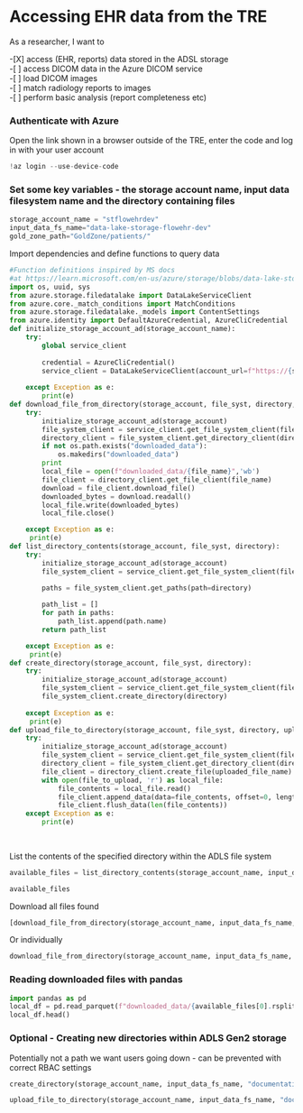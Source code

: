
# Accessing EHR data from the TRE

As a researcher, I want to

-\[X\] access (EHR, reports) data stored in the ADSL storage  
-\[ \] access DICOM data in the Azure DICOM service  
-\[ \] load DICOM images  
-\[ \] match radiology reports to images  
-\[ \] perform basic analysis (report completeness etc)

### Authenticate with Azure

Open the link shown in a browser outside of the TRE, enter the code and
log in with your user account

``` python
!az login --use-device-code
```

### Set some key variables - the storage account name, input data filesystem name and the directory containing files

``` python
storage_account_name = "stflowehrdev"
input_data_fs_name="data-lake-storage-flowehr-dev"
gold_zone_path="GoldZone/patients/"
```

Import dependencies and define functions to query data

``` python
#Function definitions inspired by MS docs
#at https://learn.microsoft.com/en-us/azure/storage/blobs/data-lake-storage-directory-file-acl-python
import os, uuid, sys
from azure.storage.filedatalake import DataLakeServiceClient
from azure.core._match_conditions import MatchConditions
from azure.storage.filedatalake._models import ContentSettings
from azure.identity import DefaultAzureCredential, AzureCliCredential
def initialize_storage_account_ad(storage_account_name):
    try:  
        global service_client
        
        credential = AzureCliCredential()
        service_client = DataLakeServiceClient(account_url=f"https://{storage_account_name}.dfs.core.windows.net", credential=credential)
    
    except Exception as e:
        print(e)
def download_file_from_directory(storage_account, file_syst, directory, file_name):
    try:
        initialize_storage_account_ad(storage_account)
        file_system_client = service_client.get_file_system_client(file_system=file_syst)
        directory_client = file_system_client.get_directory_client(directory)
        if not os.path.exists("downloaded_data"):
            os.makedirs("downloaded_data")
        print
        local_file = open(f"downloaded_data/{file_name}",'wb')
        file_client = directory_client.get_file_client(file_name)
        download = file_client.download_file()
        downloaded_bytes = download.readall()
        local_file.write(downloaded_bytes)
        local_file.close()

    except Exception as e:
     print(e)
def list_directory_contents(storage_account, file_syst, directory):
    try:
        initialize_storage_account_ad(storage_account)
        file_system_client = service_client.get_file_system_client(file_system=file_syst)

        paths = file_system_client.get_paths(path=directory)
        
        path_list = []
        for path in paths:
            path_list.append(path.name)
        return path_list

    except Exception as e:
     print(e)
def create_directory(storage_account, file_syst, directory):
    try:
        initialize_storage_account_ad(storage_account)
        file_system_client = service_client.get_file_system_client(file_system=file_syst)
        file_system_client.create_directory(directory)
    
    except Exception as e:
     print(e)
def upload_file_to_directory(storage_account, file_syst, directory, uploaded_file_name, file_to_upload):
    try:
        initialize_storage_account_ad(storage_account)
        file_system_client = service_client.get_file_system_client(file_system=file_syst)
        directory_client = file_system_client.get_directory_client(directory)
        file_client = directory_client.create_file(uploaded_file_name)
        with open(file_to_upload, 'r') as local_file:
            file_contents = local_file.read()
            file_client.append_data(data=file_contents, offset=0, length=len(file_contents))
            file_client.flush_data(len(file_contents))
    except Exception as e:
        print(e)
            
        
```

List the contents of the specified directory within the ADLS file system

``` python
available_files = list_directory_contents(storage_account_name, input_data_fs_name, gold_zone_path)
```

``` python
available_files
```

Download all files found

``` python
[download_file_from_directory(storage_account_name, input_data_fs_name, gold_zone_path, datafile.rsplit("/",1)[-1]) for datafile in available_files]
```

Or individually

``` python
download_file_from_directory(storage_account_name, input_data_fs_name, gold_zone_path, available_files[0].rsplit("/", 1)[-1])
```

### Reading downloaded files with pandas

``` python
import pandas as pd
local_df = pd.read_parquet(f"downloaded_data/{available_files[0].rsplit('/',1)[-1]}")
local_df.head()
```

### Optional - Creating new directories within ADLS Gen2 storage

Potentially not a path we want users going down - can be prevented with
correct RBAC settings

``` python
create_directory(storage_account_name, input_data_fs_name, "documentation-notebooks")
```

``` python
upload_file_to_directory(storage_account_name, input_data_fs_name, "documentation-notebooks", "data_lake_access.ipynb", "./data_lake_access.ipynb")
```
